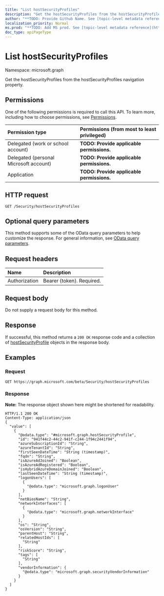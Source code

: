```yaml
---
title: "List hostSecurityProfiles"
description: "Get the hostSecurityProfiles from the hostSecurityProfiles navigation property."
author: "**TODO: Provide Github Name. See [topic-level metadata reference](https://msgo.azurewebsites.net/add/document/guidelines/metadata.html#topic-level-metadata)**"
localization_priority: Normal
ms.prod: "**TODO: Add MS prod. See [topic-level metadata reference](https://msgo.azurewebsites.net/add/document/guidelines/metadata.html#topic-level-metadata)**"
doc_type: apiPageType
---
```


# List hostSecurityProfiles

Namespace: microsoft.graph

Get the hostSecurityProfiles from the hostSecurityProfiles navigation property.

## Permissions
One of the following permissions is required to call this API. To learn more, including how to choose permissions, see [Permissions](/concepts/permissions-reference.md).

|Permission type|Permissions (from most to least privileged)|
|:---|:---|
|Delegated (work or school account)|**TODO: Provide applicable permissions.**|
|Delegated (personal Microsoft account)|**TODO: Provide applicable permissions.**|
|Application|**TODO: Provide applicable permissions.**|

## HTTP request

<!-- {
  "blockType": "ignored"
}
-->
``` http
GET /Security/hostSecurityProfiles
```

## Optional query parameters
This method supports some of the OData query parameters to help customize the response. For general information, see [OData query parameters](/graph/query-parameters).

## Request headers
|Name|Description|
|:---|:---|
|Authorization|Bearer {token}. Required.|

## Request body
Do not supply a request body for this method.

## Response

If successful, this method returns a `200 OK` response code and a collection of [hostSecurityProfile](../resources/hostsecurityprofile.md) objects in the response body.

## Examples

### Request
<!-- {
  "blockType": "request",
  "name": "get_hostsecurityprofile"
}
-->
``` http
GET https://graph.microsoft.com/beta/Security/hostSecurityProfiles
```

### Response
**Note:** The response object shown here might be shortened for readability.
<!-- {
  "blockType": "response",
  "truncated": true,
  "@odata.type": "collection(microsoft.graph.hostsecurityprofile)"
}
-->
``` http
HTTP/1.1 200 OK
Content-Type: application/json
{
  "value": [
    {
      "@odata.type": "#microsoft.graph.hostSecurityProfile",
      "id": "941f44c2-44c2-941f-c244-1f94c2441f94",
      "azureSubscriptionId": "String",
      "azureTenantId": "String",
      "firstSeenDateTime": "String (timestamp)",
      "fqdn": "String",
      "isAzureAdJoined": "Boolean",
      "isAzureAdRegistered": "Boolean",
      "isHybridAzureDomainJoined": "Boolean",
      "lastSeenDateTime": "String (timestamp)",
      "logonUsers": [
        {
          "@odata.type": "microsoft.graph.logonUser"
        }
      ],
      "netBiosName": "String",
      "networkInterfaces": [
        {
          "@odata.type": "microsoft.graph.networkInterface"
        }
      ],
      "os": "String",
      "osVersion": "String",
      "parentHost": "String",
      "relatedHostIds": [
        "String"
      ],
      "riskScore": "String",
      "tags": [
        "String"
      ],
      "vendorInformation": {
        "@odata.type": "microsoft.graph.securityVendorInformation"
      }
    }
  ]
}
```

